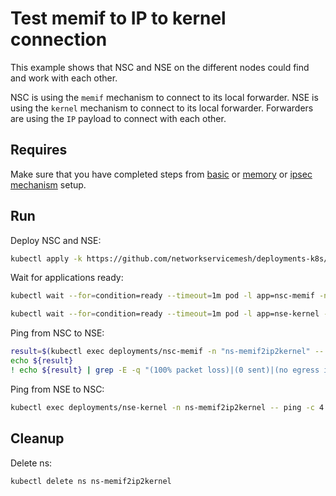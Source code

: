 # Test memif to IP to kernel connection

This example shows that NSC and NSE on the different nodes could find and work with each other.


NSC is using the `memif` mechanism to connect to its local forwarder.
NSE is using the `kernel` mechanism to connect to its local forwarder.
Forwarders are using the `IP` payload to connect with each other.

## Requires

Make sure that you have completed steps from [basic](../../basic) or [memory](../../memory) or [ipsec mechanism](../../ipsec_mechanism) setup.

## Run

Deploy NSC and NSE:
```bash
kubectl apply -k https://github.com/networkservicemesh/deployments-k8s/examples/use-cases/Memif2IP2Kernel?ref=6f3a66023a4071b8849f3b9e53534cf185195125
```

Wait for applications ready:
```bash
kubectl wait --for=condition=ready --timeout=1m pod -l app=nsc-memif -n ns-memif2ip2kernel
```
```bash
kubectl wait --for=condition=ready --timeout=1m pod -l app=nse-kernel -n ns-memif2ip2kernel
```

Ping from NSC to NSE:
```bash
result=$(kubectl exec deployments/nsc-memif -n "ns-memif2ip2kernel" -- vppctl ping 172.16.1.100 repeat 4)
echo ${result}
! echo ${result} | grep -E -q "(100% packet loss)|(0 sent)|(no egress interface)"
```

Ping from NSE to NSC:
```bash
kubectl exec deployments/nse-kernel -n ns-memif2ip2kernel -- ping -c 4 172.16.1.101
```

## Cleanup

Delete ns:
```bash
kubectl delete ns ns-memif2ip2kernel
```
